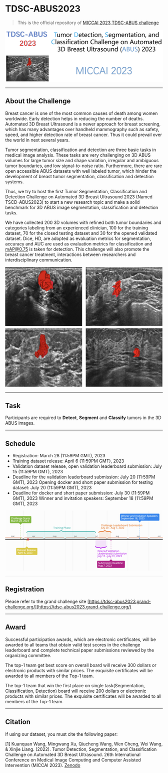 # TDSC-ABUS2023

> This is the official repository of [MICCAI 2023 TDSC-ABUS challenge](https://tdsc-abus2023.grand-challenge.org/)

![tdsc banner](/Images/banner.png)

---
## About the Challenge
Breast cancer is one of the most common causes of death among women worldwide. Early detection helps in reducing the number of deaths. Automated 3D Breast Ultrasound is a newer approach for breast screening, which has many advantages over handheld mammography such as safety, speed, and higher detection rate of breast cancer. Thus it could prevail over the world in next several years. 

Tumor segmentation, classification and detection are three basic tasks in medical image analysis. These tasks are very challenging on 3D ABUS volumes for large tumor size and shape variation, irregular and ambiguous tumor boundaries, and low signal-to-noise ratio. Furthermore, there are rare open accessible ABUS datasets with well labeled tumor, which hinder the development of breast tumor segmentation, classification and detection systems.

Thus, we try to host the first Tumor Segmentation, Classification and Detection Challenge on Automated 3D Breast Ultrasound 2023 (Named TSCD-ABUS2023) to start a new research topic and make a solid benchmark for 3D ABUS image segmentation, classification and detection tasks. 

We have collected 200 3D volumes with refined both tumor boundaries and categories labeling from an experienced clinician, 100 for the training dataset, 70 for the closed testing dataset and 30 for the opened validated dataset. Dice, HD, are adopted as evaluation metrics for segmentation, accuracy and AUC are used as evaluation metrics for classification and  mAP@0.75 is taken for detection. This challenge will also promote the breast cancer treatment, interactions between researchers and interdisciplinary communication. 

![abus_data](/Images/abus_image.png)

---
## Task
Participants are required to **Detect**, **Segment** and **Classify** tumors in the 3D ABUS images.

---

## Schedule 

* Registration: March 28 (11:59PM GMT), 2023
* Training dataset release: April 6 (11:59PM GMT), 2023
* Validation dataset release, open validation leaderboard submission: July 15 (11:59PM GMT), 2023
* Deadline for the validation leaderboard submission: July 20 (11:59PM GMT), 2023
Opening docker and short paper submission for testing dataset: July 20 (11:59PM GMT), 2023
* Deadline for docker and short paper submission: July 30 (11:59PM GMT), 2023
Winner and invitation speakers: September 18 (11:59PM GMT), 2023

![timeline](/Images/timeline.png)

---

## Registration

Please refer to the grand challenge site [https://tdsc-abus2023.grand-challenge.org/](https://tdsc-abus2023.grand-challenge.org/)

---

## Award

Successful participation awards, which are electronic certificates, will be awarded to all teams that obtain valid test scores in the challenge leaderboard and complete technical paper submissions reviewed by the organizing committee.

The top-1 team get best score on overall board will receive 300 dollars or electronic products with similar prices. The exquisite certificates will be awarded to all members of the Top-1 team.

The top-1 team that win the first place on single task(Segmentation, Classification, Detection) board will receive 200 dollars or electronic products with similar prices. The exquisite certificates will be awarded to all members of the Top-1 team.

---

## Citation

If using our dataset, you must cite the following paper:

[1] Kuanquan Wang, Mingwang Xu, Qiucheng Wang, Wen Cheng, Wei Wang, & Xinjie Liang. (2022). Tumor Detection, Segmentation, and Classification Challenge on Automated 3D Breast Ultrasound. 26th International Conference on Medical Image Computing and Computer Assisted Intervention (MICCAI 2023). [Zenodo](https://doi.org/10.5281/zenodo.6362504)